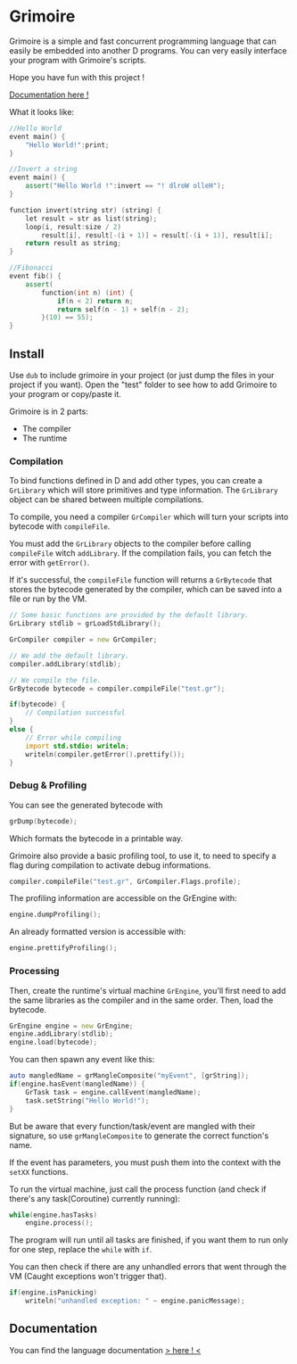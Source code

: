 # Grimoire

Grimoire is a simple and fast concurrent programming language that can easily be embedded into another D programs.
You can very easily interface your program with Grimoire's scripts.

Hope you have fun with this project !

[Documentation here !](https://enalye.github.io/grimoire)

What it looks like:

```cpp
//Hello World
event main() {
    "Hello World!":print;
}
```

```cpp
//Invert a string
event main() {
    assert("Hello World !":invert == "! dlroW olleH");
}

function invert(string str) (string) {
    let result = str as list(string);
    loop(i, result:size / 2)
        result[i], result[-(i + 1)] = result[-(i + 1)], result[i];
    return result as string;
}
```

```cpp
//Fibonacci
event fib() {
    assert(
        function(int n) (int) {
            if(n < 2) return n;
            return self(n - 1) + self(n - 2);
        }(10) == 55);
}
```

## Install

Use `dub` to include grimoire in your project (or just dump the files in your project if you want).
Open the "test" folder to see how to add Grimoire to your program or copy/paste it.

Grimoire is in 2 parts:

- The compiler
- The runtime

### Compilation

To bind functions defined in D and add other types, you can create a `GrLibrary` which will store primitives and type information. The `GrLibrary` object can be shared between multiple compilations.

To compile, you need a compiler `GrCompiler` which will turn your scripts into bytecode with `compileFile`.

You must add the `GrLibrary` objects to the compiler before calling `compileFile` witch `addLibrary`.
If the compilation fails, you can fetch the error with `getError()`.

If it's successful, the `compileFile` function will returns a `GrBytecode` that stores the bytecode generated by the compiler, which can be saved into a file or run by the VM.

```d
// Some basic functions are provided by the default library.
GrLibrary stdlib = grLoadStdLibrary(); 

GrCompiler compiler = new GrCompiler;

// We add the default library.
compiler.addLibrary(stdlib);

// We compile the file.
GrBytecode bytecode = compiler.compileFile("test.gr");

if(bytecode) {
    // Compilation successful
}
else {
    // Error while compiling
    import std.stdio: writeln;
    writeln(compiler.getError().prettify());
}
```

### Debug & Profiling

You can see the generated bytecode with

```d
grDump(bytecode);
```

Which formats the bytecode in a printable way.

Grimoire also provide a basic profiling tool, to use it, to need to specify a flag during compilation to activate debug informations.

```d
compiler.compileFile("test.gr", GrCompiler.Flags.profile);
```

The profiling information are accessible on the GrEngine with:

```d
engine.dumpProfiling();
```

An already formatted version is accessible with:

```d
engine.prettifyProfiling();
```

### Processing

Then, create the runtime's virtual machine `GrEngine`, you'll first need to add the same libraries as the compiler and in the same order.
Then, load the bytecode.

```d
GrEngine engine = new GrEngine;
engine.addLibrary(stdlib);
engine.load(bytecode);
```

You can then spawn any event like this:

```d
auto mangledName = grMangleComposite("myEvent", [grString]);
if(engine.hasEvent(mangledName)) {
    GrTask task = engine.callEvent(mangledName);
    task.setString("Hello World!");
}
```

But be aware that every function/task/event are mangled with their signature, so use `grMangleComposite` to generate the  correct function's name.

If the event has parameters, you must push them into the context with the `setXX` functions.

To run the virtual machine, just call the process function (and check if there's any task(Coroutine) currently running):

```d
while(engine.hasTasks)
    engine.process();
```

The program will run until all tasks are finished, if you want them to run only for one step, replace the `while` with `if`.

You can then check if there are any unhandled errors that went through the VM (Caught exceptions won't trigger that).

```d
if(engine.isPanicking)
    writeln("unhandled exception: " ~ engine.panicMessage);
```

## Documentation

You can find the language documentation [&gt; here ! &lt;](https://enalye.github.io/grimoire)
